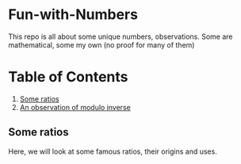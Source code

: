 # Fun-with-Numbers
This repo is all about some unique numbers, observations. Some are mathematical, some my own (no proof for many of them)

Table of Contents
=================
1.  [Some ratios](#ratios)
2.  [An observation of modulo inverse](#inverse)
    
## Some ratios
<a name="ratios"></a>
Here, we will look at some famous ratios, their origins and uses.
